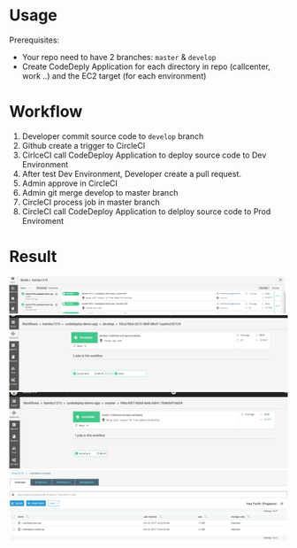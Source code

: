 # Usage
Prerequisites:
* Your repo need to have 2 branches: `master` & `develop`
* Create CodeDeply Application for each directory in repo (callcenter, work ..) and the EC2 target (for each environment)
# Workflow
1. Developer commit source code to `develop` branch
1. Github create a trigger to CircleCI
1. CirlceCI call CodeDeploy Application to deploy source code to Dev Environment
1. After test Dev Environment, Developer create a pull request.
1. Admin approve in CircleCI
1. Admin git merge develop to master branch
1. CircleCI process job in master branch
1. CircleCI call CodeDeploy Application to delploy source code to Prod Enviroment
# Result
![screenshot for instruction](images/1.png)
![screenshot for instruction](images/2.png)
![screenshot for instruction](images/3.png)
![screenshot for instruction](images/4.png)